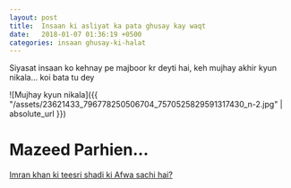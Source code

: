 ```yaml
---
layout: post
title:  Insaan ki asliyat ka pata ghusay kay waqt
date:   2018-01-07 01:36:19 +0500
categories: insaan ghusay-ki-halat
---
```



<!--<meta property="og:url"                content="https://moeenuddin.github.io/bilaunwanpk/marriage/wishful/2018/01/07/Shadi-heat-attack-sey-bachnay-ka-zarya-hai.html" />
-->
<meta property="og:type"               content="article" />
<meta property="og:title"              content="Siyasat insaan ko kehnay pe majboor kr deyti hai, keh mujhay akhir kyun nikala... koi bata tu dey" />
<meta property="og:description"        content="Funny moment when nawaz shareef said, mujhay kyun nikala in public address" />
<meta property="og:image"              content="/assets/23621433_796778250506704_7570525829591317430_n-2.jpg" />

Siyasat insaan ko kehnay pe majboor kr deyti hai, keh mujhay akhir kyun nikala... koi bata tu dey

![Mujhay kyun nikala]({{ "/assets/23621433_796778250506704_7570525829591317430_n-2.jpg" | absolute_url }})



<h1> Mazeed Parhien... </h1>

<a href="https://moeenuddin.github.io/bilaunwanpk/marriage/wishful/2018/01/07/Shadi-heat-attack-sey-bachnay-ka-zarya-hai.html">Imran khan ki teesri shadi ki Afwa sachi hai?</a>


<script async src="https://www.googletagmanager.com/gtag/js?id=UA-111866331-1"></script> <script> window.dataLayer = window.dataLayer || []; function gtag(){dataLayer.push(arguments);} gtag('js', new Date()); gtag('config', 'UA-111866331-1'); </script>

<div class="alignleft">
     <script type="text/javascript">
       	amzn_assoc_ad_type = "banner";
	amzn_assoc_marketplace = "amazon";
	amzn_assoc_region = "US";
	amzn_assoc_placement = "assoc_banner_placement_default";
	amzn_assoc_campaigns = "wireless";
	amzn_assoc_banner_type = "promotions";
	amzn_assoc_p = "12";
	amzn_assoc_banner_id = "02HND5YJK5NEFPBWFS02";
	amzn_assoc_width = "300";
	amzn_assoc_height = "250";
	amzn_assoc_tracking_id = "bilaunwan-20";
	amzn_assoc_linkid = "af9db9dce32d5b993ca4df9062f4dc9d";
     </script>
     <script src="//z-na.amazon-adsystem.com/widgets/q?ServiceVersion=20070822&Operation=GetScript&ID=OneJS&WS=1"></script>
    </div>

